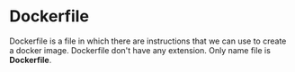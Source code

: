 # Dockerfile

Dockerfile is a file in which there are instructions that we can use to create a docker image. Dockerfile don't have any extension. Only name file is **Dockerfile**.

